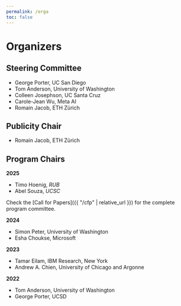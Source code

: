 ```yaml
---
permalink: /orga
toc: false
---
```


# Organizers

## Steering Committee

- George Porter, UC San Diego
- Tom Anderson, University of Washington
- Colleen Josephson, UC Santa Cruz
- Carole-Jean Wu, Meta AI
- Romain Jacob, ETH Zürich

## Publicity Chair

- Romain Jacob, ETH Zürich

## Program Chairs

**2025**

- Timo Hoenig, _RUB_
- Abel Souza, _UCSC_

Check the [Call for Papers]({{ "/cfp" | relative_url }}) for the complete program committee.

**2024**

- Simon Peter, University of Washington
- Esha Choukse, Microsoft

**2023**

- Tamar Eilam, IBM Research, New York
- Andrew A. Chien, University of Chicago and Argonne

**2022**

- Tom Anderson, University of Washington
- George Porter, UCSD
